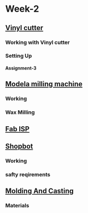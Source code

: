 <div style="width:1000px;">

# Week-2


## [Vinyl cutter](week2_1.html)

###     Working with Vinyl cutter

###     Setting Up

####    Assignment-3


## [Modela milling machine](week2_2.html)

###     Working

###     Wax Milling



## [Fab ISP](week2_3.html)



## [Shopbot](week2_4.html)

###     Working

###     safty reqirements


## [Molding And Casting](week2_5.html)

###     Materials

 </div>
